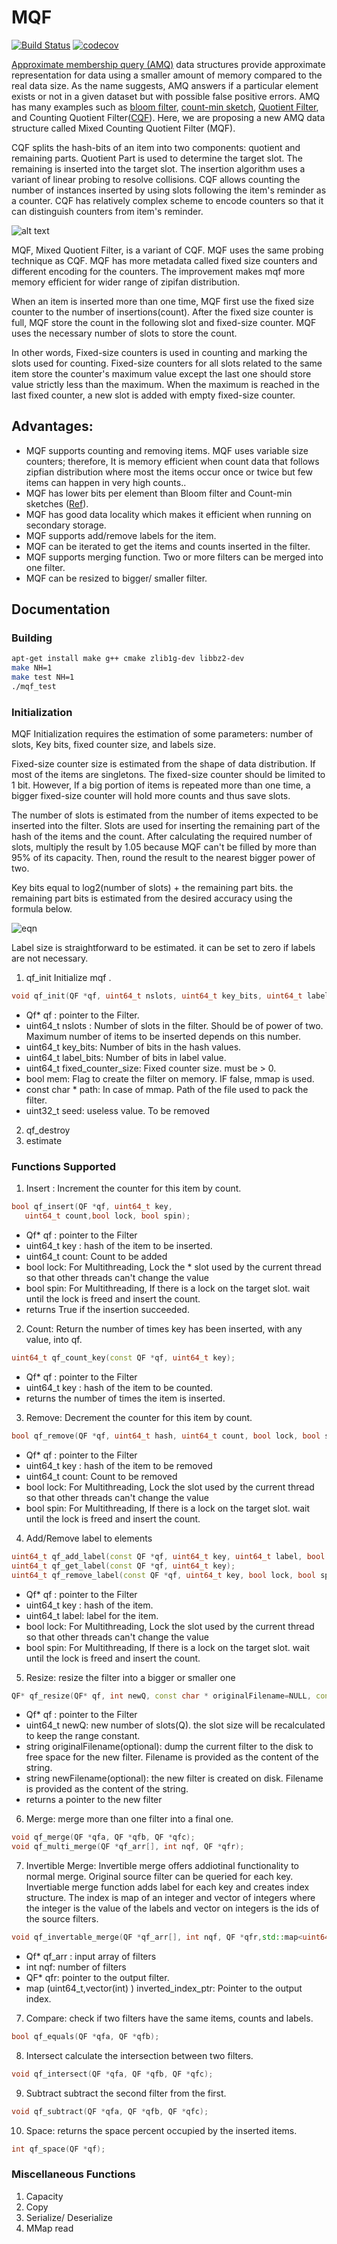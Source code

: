 # MQF
[![Build Status](https://travis-ci.org/dib-lab/MQF.svg?branch=mqfDevelopmenet)](https://travis-ci.org/dib-lab/MQF)
[![codecov](https://codecov.io/gh/shokrof/MQF/branch/mqfDevelopmenet/graph/badge.svg)](https://codecov.io/gh/shokrof/MQF)

[Approximate membership query (AMQ)](http://www.cs.cmu.edu/~lblum/flac/Presentations/Szabo-Wexler_ApproximateSetMembership.pdf) data structures provide approximate representation for data using a smaller amount of memory compared to the real data size. As the name suggests, AMQ answers if a particular element exists or not in a given dataset but with possible false positive errors. AMQ has many examples such as [bloom filter](https://en.wikipedia.org/wiki/Bloom_filter), [count-min sketch](https://en.wikipedia.org/wiki/Count%E2%80%93min_sketch), [Quotient Filter](https://en.wikipedia.org/wiki/Quotient_filter), and Counting Quotient Filter([CQF](https://github.com/splatlab/cqf)). Here, we are proposing a new AMQ data structure called Mixed Counting Quotient Filter (MQF).

CQF splits the hash-bits of an item into two components: quotient and remaining parts. Quotient Part is used to determine the target slot. The remaining is inserted into the target slot. The insertion algorithm uses a variant of linear probing to resolve collisions. CQF allows counting the number of instances inserted by using slots following the item's reminder as a counter. CQF has relatively complex scheme to encode counters so that it can distinguish counters from item's reminder.

![alt text](https://raw.githubusercontent.com/shokrof/MQF/mqfDevelopmenet/QuotientFilter_MQF.png)

MQF, Mixed Quotient Filter, is a variant of CQF. MQF uses the same probing technique as CQF. MQF has more metadata called fixed size counters and different encoding for the counters. The improvement makes mqf more memory efficient for wider range of zipifan distribution.

When an item is inserted more than one time, MQF first use the fixed size counter to the number of insertions(count). After the fixed size counter is full, MQF store the count in the following slot and fixed-size counter. MQF uses the necessary number of slots to store the count.

In other words, Fixed-size counters is used in counting and marking the slots used for counting. Fixed-size counters for all slots related to the same item store the counter's maximum value except the last one should store value strictly less than the maximum. When the maximum is reached in the last fixed counter, a new slot is added with empty fixed-size counter.




## Advantages:
  - MQF supports counting and removing items. MQF uses variable size counters; therefore, It is memory efficient when count data that follows zipfian distribution where most the items occur once or twice but few items can happen in very high counts..
  - MQF has lower bits per element than Bloom filter and Count-min sketches ([Ref](https://www3.cs.stonybrook.edu/~ppandey/files/p775-pandey.pdf)).
  - MQF  has good data locality which makes it efficient when running on secondary storage.
  - MQF supports add/remove labels for the item.
  - MQF can be iterated to get the items and counts inserted in the filter.
  - MQF supports merging function. Two or more filters can be merged into one filter.
  - MQF can be resized to bigger/ smaller filter.


## Documentation
### Building
```bash
apt-get install make g++ cmake zlib1g-dev libbz2-dev
make NH=1
make test NH=1
./mqf_test
```
### Initialization
MQF Initialization requires the estimation of some parameters: number of slots, Key bits, fixed counter size, and labels size.

Fixed-size counter size is estimated from the shape of data distribution. If most of the items are singletons. The fixed-size counter should be limited to 1 bit. However, If a big portion of items is repeated more than one time, a bigger fixed-size counter will hold more counts and thus save slots.

The number of slots is estimated from the number of items expected to be inserted into the filter. Slots are used for inserting the remaining part of the hash of the items and the count. After calculating the required number of slots, multiply the result by 1.05 because MQF can't be filled by more than 95% of its capacity. Then, round the result to the nearest bigger power of two.

Key bits equal to log2(number of slots) + the remaining part bits. the remaining part bits is estimated from the desired accuracy using the formula below.

![eqn](https://raw.githubusercontent.com/shokrof/MQF/mqfDevelopmenet/r_eqn.gif)

Label size is straightforward to be estimated. it can be set to zero if labels are not necessary.


1. qf_init
Initialize mqf .
```c++
void qf_init(QF *qf, uint64_t nslots, uint64_t key_bits, uint64_t label_bits,uint64_t fixed_counter_size, bool mem, const char *path, uint32_t seed);
```

  * Qf* qf : pointer to the Filter.
  * uint64_t nslots : Number of slots in the filter. Should be of power of two. Maximum number of items to be inserted depends on this number.
  * uint64_t key_bits: Number of bits in the hash values.
  * uint64_t label_bits: Number of bits in label value.
  * uint64_t fixed_counter_size: Fixed counter size. must be > 0.
  * bool mem: Flag to create the filter on memory. IF false, mmap is used.
  * const char * path: In case of mmap. Path of the file used to pack the filter.
  * uint32_t seed: useless value. To be removed
2. qf_destroy
3. estimate

### Functions Supported
1. Insert :
Increment the counter for this item by count.
  ```c++
  bool qf_insert(QF *qf, uint64_t key,
     uint64_t count,bool lock, bool spin);
  ```

  * Qf* qf : pointer to the Filter
  * uint64_t key : hash of the item to be inserted.
  * uint64_t count: Count to be added
  * bool lock: For Multithreading, Lock the * slot used by the current thread so that other threads can't change the value
  * bool spin: For Multithreading, If there is a lock on the target slot. wait until the lock is freed and insert the count.
  * returns True if the insertion succeeded.

2. Count:
 Return the number of times key has been inserted, with any value, into qf.
 ```c++
 uint64_t qf_count_key(const QF *qf, uint64_t key);
 ```
 * Qf* qf : pointer to the Filter
 * uint64_t key : hash of the item to be counted.
 * returns the number of times the item is inserted.
3. Remove:
Decrement the counter for this item by count.
```c++
bool qf_remove(QF *qf, uint64_t hash, uint64_t count, bool lock, bool spin);
```
  * Qf* qf : pointer to the Filter
  * uint64_t key : hash of the item to be removed
  * uint64_t count: Count to be removed
  * bool lock: For Multithreading, Lock the slot used by the current thread so that other threads can't change the value
  * bool spin: For Multithreading, If there is a lock on the target slot. wait until the lock is freed and insert the count.

4. Add/Remove label to elements
```c++
uint64_t qf_add_label(const QF *qf, uint64_t key, uint64_t label, bool lock, bool spin);
uint64_t qf_get_label(const QF *qf, uint64_t key);
uint64_t qf_remove_label(const QF *qf, uint64_t key, bool lock, bool spin);
```
  * Qf* qf : pointer to the Filter
  * uint64_t key : hash of the item.
  * uint64_t label: label for the item.
  * bool lock: For Multithreading, Lock the slot used by the current thread so that other threads can't change the value
  * bool spin: For Multithreading, If there is a lock on the target slot. wait until the lock is freed and insert the count.

5. Resize:
 resize the filter into a bigger or smaller one
 ```c++
 QF* qf_resize(QF* qf, int newQ, const char * originalFilename=NULL, const char * newFilename=NULL);
 ```
 * Qf* qf : pointer to the Filter
 * uint64_t newQ: new number of slots(Q). the slot size will be recalculated to keep the range constant.
 * string originalFilename(optional): dump the current filter to the disk to free space for the new filter. Filename is provided as the content of the string.
 * string newFilename(optional): the new filter is created on disk. Filename is provided as the content of the string.
 * returns a pointer to the new filter

6. Merge: merge more than one filter into a final one.
```c++
void qf_merge(QF *qfa, QF *qfb, QF *qfc);
void qf_multi_merge(QF *qf_arr[], int nqf, QF *qfr);
```
7. Invertible Merge: Invertible merge offers addiotinal functionality to normal merge. Original source filter can be queried for each key.
Invertiable merge function adds label for each key and creates index structure. The index is map of an integer and vector of integers where the integer is the value of the labels and vector on integers is the ids of the source filters.
```c++
void qf_invertable_merge(QF *qf_arr[], int nqf, QF *qfr,std::map<uint64_t, std::vector<int> > *inverted_index_ptr);
```
  * Qf* qf_arr : input array of filters
  * int nqf: number of filters
  * QF* qfr: pointer to the output filter.
  * map (uint64_t,vector(int) )    inverted_index_ptr: Pointer to the output index.




7. Compare:
check if two filters have the same items, counts and labels.
```c++
bool qf_equals(QF *qfa, QF *qfb);
```
8. Intersect
calculate the intersection between two filters.
```c++
void qf_intersect(QF *qfa, QF *qfb, QF *qfc);
```
9. Subtract
subtract the second filter from the first.
```c++
void qf_subtract(QF *qfa, QF *qfb, QF *qfc);
```
10. Space:
returns the space percent occupied by the inserted items.
```c++
int qf_space(QF *qf);
```

### Miscellaneous Functions
1. Capacity
2. Copy
3. Serialize/ Deserialize
4. MMap read
